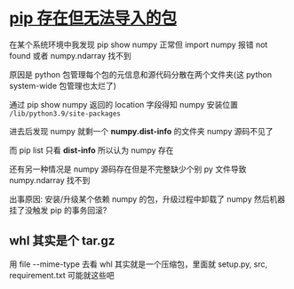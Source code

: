 # [pip 存在但无法导入的包](/2022/08/pip_show_ok_buf_import_not_found.md)

在某个系统环境中我发现 pip show numpy 正常但 import numpy 报错 not found 或者 numpy.ndarray 找不到

原因是 python 包管理每个包的元信息和源代码分散在两个文件夹(这 python system-wide 包管理也太烂了)

通过 pip show numpy 返回的 location 字段得知 numpy 安装位置 `/lib/python3.9/site-packages`

进去后发现 numpy 就剩一个 **numpy.dist-info** 的文件夹 numpy 源码不见了

而 pip list 只看 **dist-info** 所以认为 numpy 存在

还有另一种情况是 numpy 源码存在但是不完整缺少个别 py 文件导致 numpy.ndarray 找不到

出事原因: 安装/升级某个依赖 numpy 的包，升级过程中卸载了 numpy 然后机器挂了没触发 pip 的事务回滚?

## whl 其实是个 tar.gz

用 file --mime-type 去看 whl 其实就是一个压缩包，里面就 setup.py, src, requirement.txt 可能就这些吧
